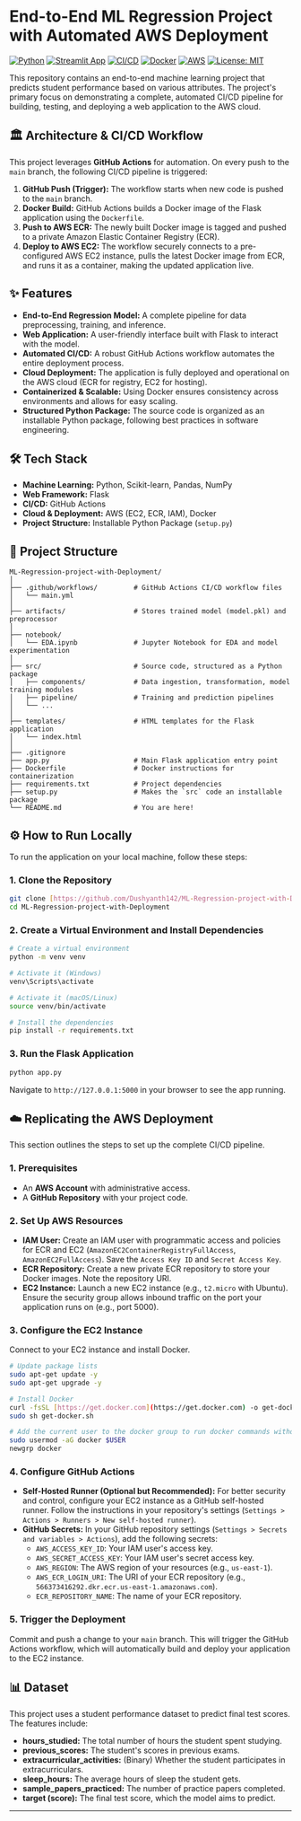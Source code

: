 # End-to-End ML Regression Project with Automated AWS Deployment

[![Python](https://img.shields.io/badge/Python-3.9%2B-blue.svg)](https://www.python.org/downloads/)
[![Streamlit App](https://static.streamlit.io/badges/streamlit_badge_black_white.svg)](YOUR_APP_URL)
[![CI/CD](https://github.com/Dushyanth142/ML-Regression-project-with-Deployment/actions/badge.svg)](https://github.com/Dushyanth142/ML-Regression-project-with-Deployment/actions)
[![Docker](https://img.shields.io/badge/Docker-Ready-blue.svg)](https://www.docker.com/)
[![AWS](https://img.shields.io/badge/AWS-Deployed-orange.svg)](https://aws.amazon.com/)
[![License: MIT](https://img.shields.io/badge/License-MIT-yellow.svg)](https://opensource.org/licenses/MIT)

This repository contains an end-to-end machine learning project that predicts student performance based on various attributes. The project's primary focus on demonstrating a complete, automated CI/CD pipeline for building, testing, and deploying a web application to the AWS cloud.

## 🏛️ Architecture & CI/CD Workflow

This project leverages **GitHub Actions** for automation. On every push to the `main` branch, the following CI/CD pipeline is triggered:

1.  **GitHub Push (Trigger):** The workflow starts when new code is pushed to the `main` branch.
2.  **Docker Build:** GitHub Actions builds a Docker image of the Flask application using the `Dockerfile`.
3.  **Push to AWS ECR:** The newly built Docker image is tagged and pushed to a private Amazon Elastic Container Registry (ECR).
4.  **Deploy to AWS EC2:** The workflow securely connects to a pre-configured AWS EC2 instance, pulls the latest Docker image from ECR, and runs it as a container, making the updated application live.

## ✨ Features

-   **End-to-End Regression Model:** A complete pipeline for data preprocessing, training, and inference.
-   **Web Application:** A user-friendly interface built with Flask to interact with the model.
-   **Automated CI/CD:** A robust GitHub Actions workflow automates the entire deployment process.
-   **Cloud Deployment:** The application is fully deployed and operational on the AWS cloud (ECR for registry, EC2 for hosting).
-   **Containerized & Scalable:** Using Docker ensures consistency across environments and allows for easy scaling.
-   **Structured Python Package:** The source code is organized as an installable Python package, following best practices in software engineering.

## 🛠️ Tech Stack

-   **Machine Learning:** Python, Scikit-learn, Pandas, NumPy
-   **Web Framework:** Flask
-   **CI/CD:** GitHub Actions
-   **Cloud & Deployment:** AWS (EC2, ECR, IAM), Docker
-   **Project Structure:** Installable Python Package (`setup.py`)

## 📁 Project Structure

```
ML-Regression-project-with-Deployment/
│
├── .github/workflows/         # GitHub Actions CI/CD workflow files
│   └── main.yml
│
├── artifacts/                 # Stores trained model (model.pkl) and preprocessor
│
├── notebook/
│   └── EDA.ipynb              # Jupyter Notebook for EDA and model experimentation
│
├── src/                       # Source code, structured as a Python package
│   ├── components/            # Data ingestion, transformation, model training modules
│   ├── pipeline/              # Training and prediction pipelines
│   └── ...
│
├── templates/                 # HTML templates for the Flask application
│   └── index.html
│
├── .gitignore
├── app.py                     # Main Flask application entry point
├── Dockerfile                 # Docker instructions for containerization
├── requirements.txt           # Project dependencies
├── setup.py                   # Makes the `src` code an installable package
└── README.md                  # You are here!

```

## ⚙️ How to Run Locally

To run the application on your local machine, follow these steps:

### 1. Clone the Repository
```bash
git clone [https://github.com/Dushyanth142/ML-Regression-project-with-Deployment.git](https://github.com/Dushyanth142/ML-Regression-project-with-Deployment.git)
cd ML-Regression-project-with-Deployment
```

### 2. Create a Virtual Environment and Install Dependencies
```bash
# Create a virtual environment
python -m venv venv

# Activate it (Windows)
venv\Scripts\activate

# Activate it (macOS/Linux)
source venv/bin/activate

# Install the dependencies
pip install -r requirements.txt
```

### 3. Run the Flask Application
```bash
python app.py
```
Navigate to `http://127.0.0.1:5000` in your browser to see the app running.


## ☁️ Replicating the AWS Deployment

This section outlines the steps to set up the complete CI/CD pipeline.

### 1. Prerequisites
-   An **AWS Account** with administrative access.
-   A **GitHub Repository** with your project code.

### 2. Set Up AWS Resources
-   **IAM User:** Create an IAM user with programmatic access and policies for ECR and EC2 (`AmazonEC2ContainerRegistryFullAccess`, `AmazonEC2FullAccess`). Save the `Access Key ID` and `Secret Access Key`.
-   **ECR Repository:** Create a new private ECR repository to store your Docker images. Note the repository URI.
-   **EC2 Instance:** Launch a new EC2 instance (e.g., `t2.micro` with Ubuntu). Ensure the security group allows inbound traffic on the port your application runs on (e.g., port 5000).

### 3. Configure the EC2 Instance
Connect to your EC2 instance and install Docker.
```bash
# Update package lists
sudo apt-get update -y
sudo apt-get upgrade -y

# Install Docker
curl -fsSL [https://get.docker.com](https://get.docker.com) -o get-docker.sh
sudo sh get-docker.sh

# Add the current user to the docker group to run docker commands without sudo
sudo usermod -aG docker $USER
newgrp docker
```
### 4. Configure GitHub Actions
-   **Self-Hosted Runner (Optional but Recommended):** For better security and control, configure your EC2 instance as a GitHub self-hosted runner. Follow the instructions in your repository's settings (`Settings > Actions > Runners > New self-hosted runner`).
-   **GitHub Secrets:** In your GitHub repository settings (`Settings > Secrets and variables > Actions`), add the following secrets:
    -   `AWS_ACCESS_KEY_ID`: Your IAM user's access key.
    -   `AWS_SECRET_ACCESS_KEY`: Your IAM user's secret access key.
    -   `AWS_REGION`: The AWS region of your resources (e.g., `us-east-1`).
    -   `AWS_ECR_LOGIN_URI`: The URI of your ECR repository (e.g., `566373416292.dkr.ecr.us-east-1.amazonaws.com`).
    -   `ECR_REPOSITORY_NAME`: The name of your ECR repository.

### 5. Trigger the Deployment
Commit and push a change to your `main` branch. This will trigger the GitHub Actions workflow, which will automatically build and deploy your application to the EC2 instance.

## 📊 Dataset

This project uses a student performance dataset to predict final test scores. The features include:
-   **hours_studied:** The total number of hours the student spent studying.
-   **previous_scores:** The student's scores in previous exams.
-   **extracurricular_activities:** (Binary) Whether the student participates in extracurriculars.
-   **sleep_hours:** The average hours of sleep the student gets.
-   **sample_papers_practiced:** The number of practice papers completed.
-   **target (score):** The final test score, which the model aims to predict.
---
